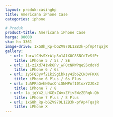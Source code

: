 ```yaml
---
layout: produk-casinghp
title: Americana iPhone Case
categories: iphone

# Produk
product-title: Americana iPhone Case
harga: 90000
sku: hn-3361
image-drive: 1xGUh_Rp-bGZV970L1ZB3k-pfAp4TqajR
gallery:
  - url: 1urwlCHsSXrAlp3o1AlX0C8SNCdTvSfPr
    title: iPhone 5 / 5s / SE
  - url: 1i-ziXd741wk6Pv_wFOcNRWPqeS5xdoYd
    title: iPhone 6 / 6s
  - url: 1y5FQ3yvf21kiSgibksy4ib6ZCN3vFKXK
    title: iPhone 6 Plus / 6s Plus
  - url: 1uAPPaGvhN0wcQhiSNMPnf10toxY2JOx2
    title: iPhone 7 / 8
  - url: 1a_jqY42_LHXExZWvxZfiv5WzZERqk-Qb
    title: iPhone 7 Plus / 8 Plus
  - url: 1xGUh_Rp-bGZV970L1ZB3k-pfAp4TqajR
    title: iPhone X
---
```

